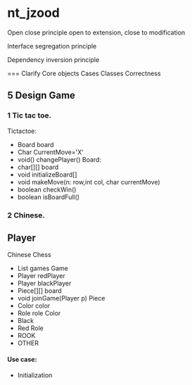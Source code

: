 # nt_jzood

Open close principle
open to extension, close to modification

Interface segregation principle

Dependency inversion principle

===
Clarify
Core objects
Cases
Classes
Correctness




## 5 Design Game
### 1 Tic tac toe.
Tictactoe: 
- Board board
- Char CurrentMove='X'
- void() changePlayer()
Board: 
- char[][] board
- void initializeBoard[]
- void makeMove(n: row,int col, char currentMove)
- boolean checkWin()
- boolean isBoardFull()


### 2 Chinese.  

Player
-

Chinese Chess
- List<Game> games
Game
- Player redPlayer
- Player blackPlayer
- Piece[][] board
- void joinGame(Player p)
Piece
- Color color
- Role role
<Enum> Color
- Black
- Red
<Enum> Role
- ROOK
- OTHER


#### Use case:
- Initialization
